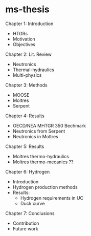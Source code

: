 # ms-thesis

Chapter 1: Introduction
* HTGRs
* Motivation
* Objectives

Chapter 2: Lit. Review
* Neutronics
* Thermal-hydraulics
* Multi-physics

Chapter 3: Methods
* MOOSE
* Moltres
* Serpent

Chapter 4: Results
* OECD/NEA MHTGR 350 Bechmark
* Neutronics from Serpent
* Neutronics in Moltres

Chapter 5: Results
* Moltres thermo-hydraulics
* Moltres thermo-mecanics ??

Chapter 6: Hydrogen
* Introduction
* Hydrogen production methods
* Results:
	- Hydrogen requirements in UC
	- Duck curve

Chapter 7: Conclusions
* Contribution
* Future work
